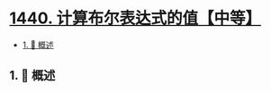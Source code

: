 # [1440. 计算布尔表达式的值【中等】](https://github.com/Tdahuyou/TNotes.leetcode/tree/main/notes/1440.%20%E8%AE%A1%E7%AE%97%E5%B8%83%E5%B0%94%E8%A1%A8%E8%BE%BE%E5%BC%8F%E7%9A%84%E5%80%BC%E3%80%90%E4%B8%AD%E7%AD%89%E3%80%91)

<!-- region:toc -->

- [1. 📝 概述](#1--概述)

<!-- endregion:toc -->

## 1. 📝 概述
